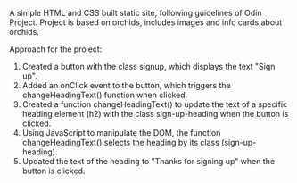 A simple HTML and CSS built static site, following guidelines of Odin Project.
Project is based on orchids, includes images and info cards about orchids.

Approach for the project:

1. Created a button with the class signup, which displays the text "Sign up".
2. Added an onClick event to the button, which triggers the changeHeadingText() function when clicked.
3. Created a function changeHeadingText() to update the text of a specific heading element (h2) with the class sign-up-heading when the button is clicked.
4. Using JavaScript to manipulate the DOM, the function changeHeadingText() selects the heading by its class (sign-up-heading).
5. Updated the text of the heading to "Thanks for signing up" when the button is clicked.
